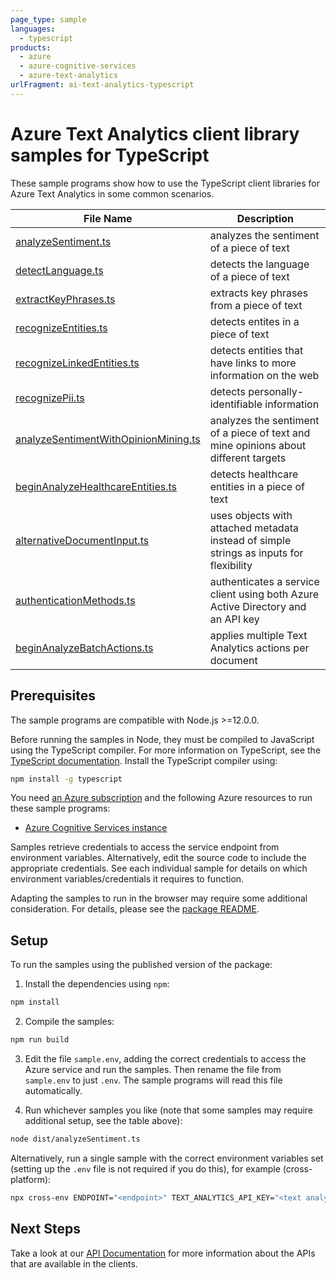 ```yaml
---
page_type: sample
languages:
  - typescript
products:
  - azure
  - azure-cognitive-services
  - azure-text-analytics
urlFragment: ai-text-analytics-typescript
---
```


# Azure Text Analytics client library samples for TypeScript

These sample programs show how to use the TypeScript client libraries for Azure Text Analytics in some common scenarios.

| **File Name**                                                             | **Description**                                                                         |
| ------------------------------------------------------------------------- | --------------------------------------------------------------------------------------- |
| [analyzeSentiment.ts][analyzesentiment]                                   | analyzes the sentiment of a piece of text                                               |
| [detectLanguage.ts][detectlanguage]                                       | detects the language of a piece of text                                                 |
| [extractKeyPhrases.ts][extractkeyphrases]                                 | extracts key phrases from a piece of text                                               |
| [recognizeEntities.ts][recognizeentities]                                 | detects entites in a piece of text                                                      |
| [recognizeLinkedEntities.ts][recognizelinkedentities]                     | detects entities that have links to more information on the web                         |
| [recognizePii.ts][recognizepii]                                           | detects personally-identifiable information                                             |
| [analyzeSentimentWithOpinionMining.ts][analyzesentimentwithopinionmining] | analyzes the sentiment of a piece of text and mine opinions about different targets     |
| [beginAnalyzeHealthcareEntities.ts][beginanalyzehealthcareentities]       | detects healthcare entities in a piece of text                                          |
| [alternativeDocumentInput.ts][alternativedocumentinput]                   | uses objects with attached metadata instead of simple strings as inputs for flexibility |
| [authenticationMethods.ts][authenticationmethods]                         | authenticates a service client using both Azure Active Directory and an API key         |
| [beginAnalyzeBatchActions.ts][beginanalyzebatchactions]                   | applies multiple Text Analytics actions per document                                    |

## Prerequisites

The sample programs are compatible with Node.js >=12.0.0.

Before running the samples in Node, they must be compiled to JavaScript using the TypeScript compiler. For more information on TypeScript, see the [TypeScript documentation][typescript]. Install the TypeScript compiler using:

```bash
npm install -g typescript
```

You need [an Azure subscription][freesub] and the following Azure resources to run these sample programs:

- [Azure Cognitive Services instance][createinstance_azurecognitiveservicesinstance]

Samples retrieve credentials to access the service endpoint from environment variables. Alternatively, edit the source code to include the appropriate credentials. See each individual sample for details on which environment variables/credentials it requires to function.

Adapting the samples to run in the browser may require some additional consideration. For details, please see the [package README][package].

## Setup

To run the samples using the published version of the package:

1. Install the dependencies using `npm`:

```bash
npm install
```

2. Compile the samples:

```bash
npm run build
```

3. Edit the file `sample.env`, adding the correct credentials to access the Azure service and run the samples. Then rename the file from `sample.env` to just `.env`. The sample programs will read this file automatically.

4. Run whichever samples you like (note that some samples may require additional setup, see the table above):

```bash
node dist/analyzeSentiment.ts
```

Alternatively, run a single sample with the correct environment variables set (setting up the `.env` file is not required if you do this), for example (cross-platform):

```bash
npx cross-env ENDPOINT="<endpoint>" TEXT_ANALYTICS_API_KEY="<text analytics api key>" node dist/analyzeSentiment.js
```

## Next Steps

Take a look at our [API Documentation][apiref] for more information about the APIs that are available in the clients.

[analyzesentiment]: https://github.com/Azure/azure-sdk-for-js/blob/master/sdk/textanalytics/ai-text-analytics/samples/v5/typescript/src/analyzeSentiment.ts
[detectlanguage]: https://github.com/Azure/azure-sdk-for-js/blob/master/sdk/textanalytics/ai-text-analytics/samples/v5/typescript/src/detectLanguage.ts
[extractkeyphrases]: https://github.com/Azure/azure-sdk-for-js/blob/master/sdk/textanalytics/ai-text-analytics/samples/v5/typescript/src/extractKeyPhrases.ts
[recognizeentities]: https://github.com/Azure/azure-sdk-for-js/blob/master/sdk/textanalytics/ai-text-analytics/samples/v5/typescript/src/recognizeEntities.ts
[recognizelinkedentities]: https://github.com/Azure/azure-sdk-for-js/blob/master/sdk/textanalytics/ai-text-analytics/samples/v5/typescript/src/recognizeLinkedEntities.ts
[recognizepii]: https://github.com/Azure/azure-sdk-for-js/blob/master/sdk/textanalytics/ai-text-analytics/samples/v5/typescript/src/recognizePii.ts
[analyzesentimentwithopinionmining]: https://github.com/Azure/azure-sdk-for-js/blob/master/sdk/textanalytics/ai-text-analytics/samples/v5/typescript/src/analyzeSentimentWithOpinionMining.ts
[beginanalyzehealthcareentities]: https://github.com/Azure/azure-sdk-for-js/blob/master/sdk/textanalytics/ai-text-analytics/samples/v5/typescript/src/beginAnalyzeHealthcareEntities.ts
[alternativedocumentinput]: https://github.com/Azure/azure-sdk-for-js/blob/master/sdk/textanalytics/ai-text-analytics/samples/v5/typescript/src/alternativeDocumentInput.ts
[authenticationmethods]: https://github.com/Azure/azure-sdk-for-js/blob/master/sdk/textanalytics/ai-text-analytics/samples/v5/typescript/src/authenticationMethods.ts
[beginanalyzebatchactions]: https://github.com/Azure/azure-sdk-for-js/blob/master/sdk/textanalytics/ai-text-analytics/samples/v5/typescript/src/beginAnalyzeBatchActions.ts
[apiref]: https://docs.microsoft.com/javascript/api/@azure/ai-text-analytics
[freesub]: https://azure.microsoft.com/free/
[createinstance_azurecognitiveservicesinstance]: https://docs.microsoft.com/azure/cognitive-services/cognitive-services-apis-create-account
[package]: https://github.com/Azure/azure-sdk-for-js/tree/master/sdk/textanalytics/ai-text-analytics/README.md
[typescript]: https://www.typescriptlang.org/docs/home.html

